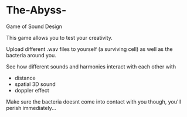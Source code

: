 # The-Abyss-
Game of Sound Design

This game allows you to test your creativity. 

Upload different .wav files to yourself (a surviving cell) as well as the bacteria around you. 

See how different sounds and harmonies interact with each other with 
- distance
- spatial 3D sound
- doppler effect

Make sure the bacteria doesnt come into contact with you though, you'll perish immediately... 
